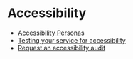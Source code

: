 # Accessibility

- [Accessibility Personas](https://personas-prototype.herokuapp.com/)
- [Testing your service for accessibility](docs/testing-your-service-for-accessibility.md)
- [Request an accessibility audit](docs/request-an-accessibility-audit.md)

